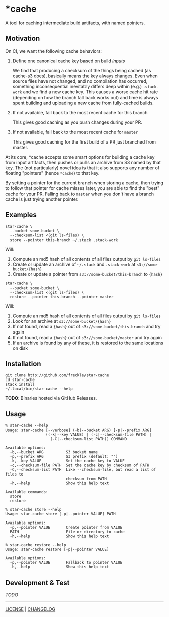 # \*cache

A tool for caching intermediate build artifacts, with named pointers.

## Motivation

On CI, we want the following cache behaviors:

1. Define one canonical cache key based on build _inputs_

   We find that producing a checksum of the things being cached (as cache-s3
   does), basically means the key always changes. Even when source files have
   not changed, and no compilation has occurred, something inconsequential
   inevitably differs deep within (e.g.) `.stack-work` and we find a new cache
   key. This causes a worse cache hit rate (depending on how the branch fall
   back works out) and time is always spent building and uploading a new cache
   from fully-cached builds.

1. If not available, fall back to the most recent cache for this branch

   This gives good caching as you push changes during your PR.

1. If not available, fall back to the most recent cache for `master`

   This gives good caching for the first build of a PR just branched from
   master.

At its core, \*cache accepts some smart options for building a cache key from
input artifacts, then pushes or pulls an archive from S3 named by that key. The
(not particularly) novel idea is that it also supports any number of floating
"pointers" (hence `*cache`) to that key.

By setting a pointer for the current branch when storing a cache, then trying to
follow that pointer for cache misses later, you are able to find the "best"
cache for your PR. Falling back to `master` when you don't have a branch cache
is just trying another pointer.

## Examples

```console
star-cache \
  --bucket some-bucket \
  --checksum-list <(git ls-files) \
  store --pointer this-branch ~/.stack .stack-work
```

Will:

1. Compute an md5 hash of all contents of all files output by `git ls-files`
1. Create or update an archive of `~/.stack` and `.stack-work` at
   `s3://some-bucket/{hash}`
1. Create or update a pointer from `s3://some-bucket/this-branch` to `{hash}`

```console
star-cache \
  --bucket some-bucket \
  --checksum-list <(git ls-files) \
  restore --pointer this-branch --pointer master
```

Will:

1. Compute an md5 hash of all contents of all files output by `git ls-files`
1. Look for an archive at `s3://some-bucket/{hash}`
1. If not found, read a `{hash}` out of `s3://some-bucket/this-branch` and try
   again
1. If not found, read a `{hash}` out of `s3://some-bucket/master` and try again
1. If an archive is found by any of these, it is restored to the same locations
   on disk

## Installation

```console
git clone http://github.com/freckle/star-cache
cd star-cache
stack install
~/.local/bin/star-cache --help
```

**TODO**: Binaries hosted via GitHub Releases.

## Usage

```console
% star-cache --help
Usage: star-cache [--verbose] (-b|--bucket ARG) [-p|--prefix ARG]
                  ((-k|--key VALUE) | (-c|--checksum-file PATH) |
                    (-C|--checksum-list PATH)) COMMAND

Available options:
  -b,--bucket ARG          S3 bucket name
  -p,--prefix ARG          S3 prefix (default: "")
  -k,--key VALUE           Set the cache key to VALUE
  -c,--checksum-file PATH  Set the cache key by checksum of PATH
  -C,--checksum-list PATH  Like --checksum-file, but read a list of files to
                           checksum from PATH
  -h,--help                Show this help text

Available commands:
  store
  restore

% star-cache store --help
Usage: star-cache store [-p|--pointer VALUE] PATH

Available options:
  -p,--pointer VALUE       Create pointer from VALUE
  PATH                     File or directory to cache
  -h,--help                Show this help text

% star-cache restore --help
Usage: star-cache restore [-p|--pointer VALUE]

Available options:
  -p,--pointer VALUE       Fallback to pointer VALUE
  -h,--help                Show this help text

```

## Development & Test

*TODO*

---

[LICENSE](./LICENSE) | [CHANGELOG](./CHANGELOG.md)
